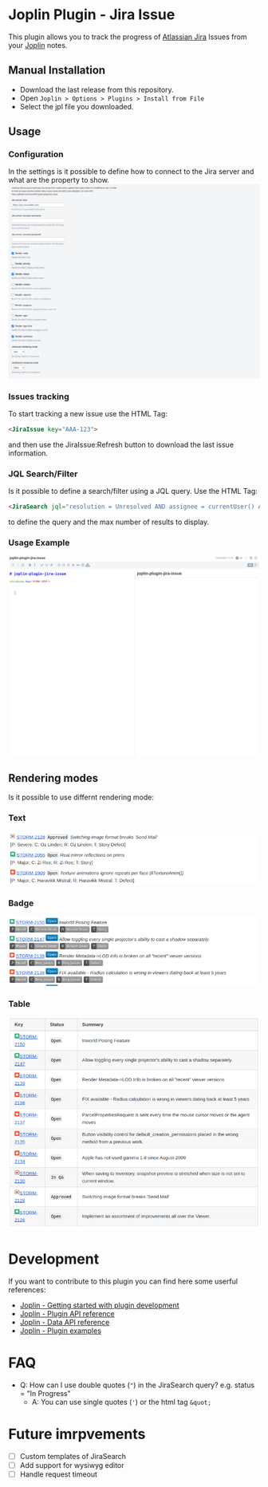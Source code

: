 # Joplin Plugin - Jira Issue

This plugin allows you to track the progress of [Atlassian Jira](https://www.atlassian.com/software/jira) Issues from your [Joplin](https://joplinapp.org/) notes.

## Manual Installation

- Download the last release from this repository.
- Open `Joplin > Options > Plugins > Install from File`
- Select the jpl file you downloaded.

## Usage
### Configuration
In the settings is it possible to define how to connect to the Jira server and what are the property to show.
![settings](./doc/settings.png)

### Issues tracking
To start tracking a new issue use the HTML Tag:
```md
<JiraIssue key="AAA-123">
```
and then use the JiraIssue:Refresh button to download the last issue information.

### JQL Search/Filter
Is it possible to define a search/filter using a JQL query. Use the HTML Tag:
```md
<JiraSearch jql="resolution = Unresolved AND assignee = currentUser() AND status = 'In Progress' order by priority DESC" max="10"></JiraSearch>
```
to define the query and the max number of results to display.

### Usage Example
![Usage example](./doc/usage_example.gif)

## Rendering modes
Is it possible to use differnt rendering mode:

### Text
![Rendering Mode Text](./doc/rendering_mode_text.png)

### Badge
![Rendering Mode Badge](./doc/rendering_mode_badge.png)

### Table
![Rendering Mode Table](./doc/rendering_mode_table.png)


# Development
If you want to contribute to this plugin you can find here some userful references:

- [Joplin - Getting started with plugin development](https://joplinapp.org/api/get_started/plugins/)
- [Joplin - Plugin API reference](https://joplinapp.org/api/references/plugin_api/classes/joplin.html)
- [Joplin - Data API reference](https://joplinapp.org/api/references/rest_api/)
- [Joplin - Plugin examples](https://github.com/laurent22/joplin/tree/dev/packages/app-cli/tests/support/plugins)


# FAQ
- Q: How can I use double quotes (`"`) in the JiraSearch query? e.g. status = "In Progress"
    - A: You can use single quotes (`'`) or the html tag `&quot;`


# Future imrpvements
- [ ] Custom templates of JiraSearch
- [ ] Add support for wysiwyg editor
- [ ] Handle request timeout
